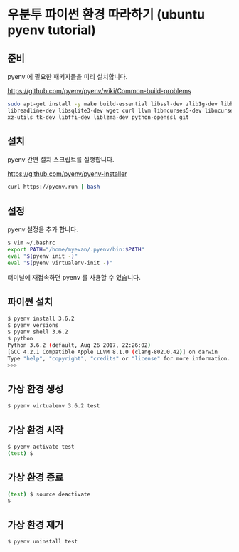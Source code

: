 # 우분투 파이썬 환경 따라하기 (ubuntu pyenv tutorial)

## 준비

pyenv 에 필요한 패키지들을 미리 설치합니다.

<https://github.com/pyenv/pyenv/wiki/Common-build-problems>

```bash
sudo apt-get install -y make build-essential libssl-dev zlib1g-dev libbz2-dev \
libreadline-dev libsqlite3-dev wget curl llvm libncurses5-dev libncursesw5-dev \
xz-utils tk-dev libffi-dev liblzma-dev python-openssl git
```

## 설치

pyenv 간편 설치 스크립트를 실행합니다.

<https://github.com/pyenv/pyenv-installer>

```bash
curl https://pyenv.run | bash
```

## 설정

pyenv 설정을 추가 합니다.

```bash
$ vim ~/.bashrc
export PATH="/home/myevan/.pyenv/bin:$PATH"
eval "$(pyenv init -)"
eval "$(pyenv virtualenv-init -)"
```

터미널에 재접속하면 pyenv 를 사용할 수 있습니다.

## 파이썬 설치

```bash
$ pyenv install 3.6.2 
$ pyenv versions
$ pyenv shell 3.6.2
$ python
Python 3.6.2 (default, Aug 26 2017, 22:26:02) 
[GCC 4.2.1 Compatible Apple LLVM 8.1.0 (clang-802.0.42)] on darwin
Type "help", "copyright", "credits" or "license" for more information.
>>>
```

## 가상 환경 생성

```bash
$ pyenv virtualenv 3.6.2 test
```

## 가상 환경 시작

```bash
$ pyenv activate test
(test) $
```

## 가상 환경 종료

```bash
(test) $ source deactivate
$
```

## 가상 환경 제거

```bash
$ pyenv uninstall test
```

